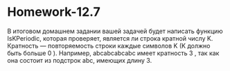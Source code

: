# Homework-12.7

В итоговом домашнем задании вашей задачей будет написать функцию IsKPeriodic, которая проверяет, является ли строка кратной числу K.
Кратность — повторяемость строки каждые символов K (K должно быть больше 0 ). Например, abcabcabcabc имеет кратность 3 ,  так как она состоит из подстрок abc, имеющих длину 3.
